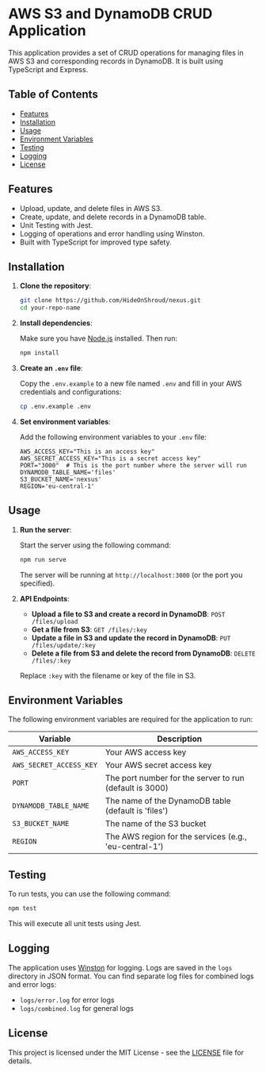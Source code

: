 
# AWS S3 and DynamoDB CRUD Application

This application provides a set of CRUD operations for managing files in AWS S3 and corresponding records in DynamoDB. It is built using TypeScript and Express.

## Table of Contents

- [Features](#features)
- [Installation](#installation)
- [Usage](#usage)
- [Environment Variables](#environment-variables)
- [Testing](#testing)
- [Logging](#logging)
- [License](#license)

## Features

- Upload, update, and delete files in AWS S3.
- Create, update, and delete records in a DynamoDB table.
- Unit Testing with Jest.
- Logging of operations and error handling using Winston.
- Built with TypeScript for improved type safety.

## Installation

1. **Clone the repository**:

   ```bash
   git clone https://github.com/HideOnShroud/nexus.git
   cd your-repo-name
   ```

2. **Install dependencies**:

   Make sure you have [Node.js](https://nodejs.org/) installed. Then run:

   ```bash
   npm install
   ```

3. **Create an `.env` file**:

   Copy the `.env.example` to a new file named `.env` and fill in your AWS credentials and configurations:

   ```bash
   cp .env.example .env
   ```

4. **Set environment variables**:

   Add the following environment variables to your `.env` file:

   ```plaintext
   AWS_ACCESS_KEY="This is an access key"
   AWS_SECRET_ACCESS_KEY="This is a secret access key"
   PORT="3000"  # This is the port number where the server will run
   DYNAMODB_TABLE_NAME='files'
   S3_BUCKET_NAME='nexsus'
   REGION='eu-central-1'
   ```

## Usage

1. **Run the server**:

   Start the server using the following command:

   ```bash
   npm run serve
   ```

   The server will be running at `http://localhost:3000` (or the port you specified).

2. **API Endpoints**:

   - **Upload a file to S3 and create a record in DynamoDB**: `POST /files/upload`
   - **Get a file from S3**: `GET /files/:key`
   - **Update a file in S3 and update the record in DynamoDB**: `PUT /files/update/:key`
   - **Delete a file from S3 and delete the record from DynamoDB**: `DELETE /files/:key`

   Replace `:key` with the filename or key of the file in S3.

## Environment Variables

The following environment variables are required for the application to run:

| Variable                        | Description                                                  |
|---------------------------------|--------------------------------------------------------------|
| `AWS_ACCESS_KEY`               | Your AWS access key                                         |
| `AWS_SECRET_ACCESS_KEY`        | Your AWS secret access key                                 |
| `PORT`                          | The port number for the server to run (default is 3000)   |
| `DYNAMODB_TABLE_NAME`           | The name of the DynamoDB table (default is 'files')        |
| `S3_BUCKET_NAME`                | The name of the S3 bucket                                   |
| `REGION`                       | The AWS region for the services (e.g., 'eu-central-1')   |

## Testing

To run tests, you can use the following command:

```bash
npm test
```

This will execute all unit tests using Jest.

## Logging

The application uses [Winston](https://github.com/winstonjs/winston) for logging. Logs are saved in the `logs` directory in JSON format. You can find separate log files for combined logs and error logs:

- `logs/error.log` for error logs
- `logs/combined.log` for general logs

## License

This project is licensed under the MIT License - see the [LICENSE](LICENSE) file for details.
